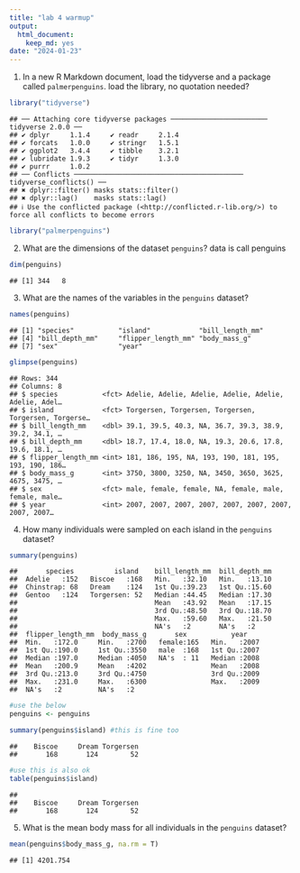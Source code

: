 ```yaml
---
title: "lab 4 warmup"
output: 
  html_document: 
    keep_md: yes
date: "2024-01-23"
---
```




1. In a new R Markdown document, load the tidyverse and a package called `palmerpenguins`. 
load the library, no quotation needed?

```r
library("tidyverse")
```

```
## ── Attaching core tidyverse packages ──────────────────────── tidyverse 2.0.0 ──
## ✔ dplyr     1.1.4     ✔ readr     2.1.4
## ✔ forcats   1.0.0     ✔ stringr   1.5.1
## ✔ ggplot2   3.4.4     ✔ tibble    3.2.1
## ✔ lubridate 1.9.3     ✔ tidyr     1.3.0
## ✔ purrr     1.0.2     
## ── Conflicts ────────────────────────────────────────── tidyverse_conflicts() ──
## ✖ dplyr::filter() masks stats::filter()
## ✖ dplyr::lag()    masks stats::lag()
## ℹ Use the conflicted package (<http://conflicted.r-lib.org/>) to force all conflicts to become errors
```

```r
library("palmerpenguins")
```

2. What are the dimensions of the dataset `penguins`?
data is call penguins

```r
dim(penguins)
```

```
## [1] 344   8
```

3. What are the names of the variables in the `penguins` dataset?

```r
names(penguins)
```

```
## [1] "species"           "island"            "bill_length_mm"   
## [4] "bill_depth_mm"     "flipper_length_mm" "body_mass_g"      
## [7] "sex"               "year"
```

```r
glimpse(penguins)
```

```
## Rows: 344
## Columns: 8
## $ species           <fct> Adelie, Adelie, Adelie, Adelie, Adelie, Adelie, Adel…
## $ island            <fct> Torgersen, Torgersen, Torgersen, Torgersen, Torgerse…
## $ bill_length_mm    <dbl> 39.1, 39.5, 40.3, NA, 36.7, 39.3, 38.9, 39.2, 34.1, …
## $ bill_depth_mm     <dbl> 18.7, 17.4, 18.0, NA, 19.3, 20.6, 17.8, 19.6, 18.1, …
## $ flipper_length_mm <int> 181, 186, 195, NA, 193, 190, 181, 195, 193, 190, 186…
## $ body_mass_g       <int> 3750, 3800, 3250, NA, 3450, 3650, 3625, 4675, 3475, …
## $ sex               <fct> male, female, female, NA, female, male, female, male…
## $ year              <int> 2007, 2007, 2007, 2007, 2007, 2007, 2007, 2007, 2007…
```

4. How many individuals were sampled on each island in the `penguins` dataset?

```r
summary(penguins)
```

```
##       species          island    bill_length_mm  bill_depth_mm  
##  Adelie   :152   Biscoe   :168   Min.   :32.10   Min.   :13.10  
##  Chinstrap: 68   Dream    :124   1st Qu.:39.23   1st Qu.:15.60  
##  Gentoo   :124   Torgersen: 52   Median :44.45   Median :17.30  
##                                  Mean   :43.92   Mean   :17.15  
##                                  3rd Qu.:48.50   3rd Qu.:18.70  
##                                  Max.   :59.60   Max.   :21.50  
##                                  NA's   :2       NA's   :2      
##  flipper_length_mm  body_mass_g       sex           year     
##  Min.   :172.0     Min.   :2700   female:165   Min.   :2007  
##  1st Qu.:190.0     1st Qu.:3550   male  :168   1st Qu.:2007  
##  Median :197.0     Median :4050   NA's  : 11   Median :2008  
##  Mean   :200.9     Mean   :4202                Mean   :2008  
##  3rd Qu.:213.0     3rd Qu.:4750                3rd Qu.:2009  
##  Max.   :231.0     Max.   :6300                Max.   :2009  
##  NA's   :2         NA's   :2
```

```r
#use the below
penguins <- penguins
```


```r
summary(penguins$island) #this is fine too
```

```
##    Biscoe     Dream Torgersen 
##       168       124        52
```


```r
#use this is also ok
table(penguins$island)
```

```
## 
##    Biscoe     Dream Torgersen 
##       168       124        52
```

5. What is the mean body mass for all individuals in the `penguins` dataset?

```r
mean(penguins$body_mass_g, na.rm = T)
```

```
## [1] 4201.754
```

